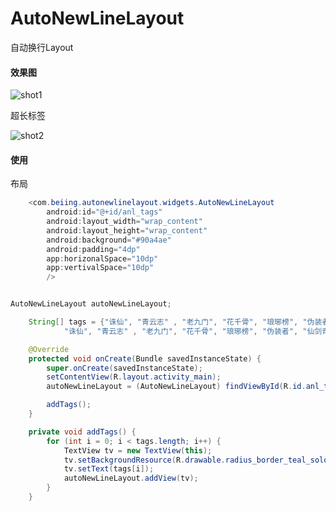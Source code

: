 # AutoNewLineLayout

自动换行Layout


#### 效果图

![shot1](https://github.com/LineChen/AutoNewLineLayout/blob/master/screenshots/shot1.png)

超长标签

![shot2](https://github.com/LineChen/AutoNewLineLayout/blob/master/screenshots/shot2.png)

#### 使用

布局

```java
    <com.beiing.autonewlinelayout.widgets.AutoNewLineLayout
        android:id="@+id/anl_tags"
        android:layout_width="wrap_content"
        android:layout_height="wrap_content"
        android:background="#90a4ae"
        android:padding="4dp"
        app:horizonalSpace="10dp"
        app:vertivalSpace="10dp"
        />

```

```java

AutoNewLineLayout autoNewLineLayout;

    String[] tags = {"诛仙", "青云志" , "老九门", "花千骨", "琅琊榜", "伪装者", "仙剑奇侠传",
            "诛仙", "青云志" , "老九门", "花千骨", "琅琊榜", "伪装者", "仙剑奇侠传仙剑奇侠传仙剑奇侠传仙剑奇侠传仙剑奇侠传仙剑奇侠传"};

    @Override
    protected void onCreate(Bundle savedInstanceState) {
        super.onCreate(savedInstanceState);
        setContentView(R.layout.activity_main);
        autoNewLineLayout = (AutoNewLineLayout) findViewById(R.id.anl_tags);

        addTags();
    }

    private void addTags() {
        for (int i = 0; i < tags.length; i++) {
            TextView tv = new TextView(this);
            tv.setBackgroundResource(R.drawable.radius_border_teal_solod_white);
            tv.setText(tags[i]);
            autoNewLineLayout.addView(tv);
        }
    }

```


















